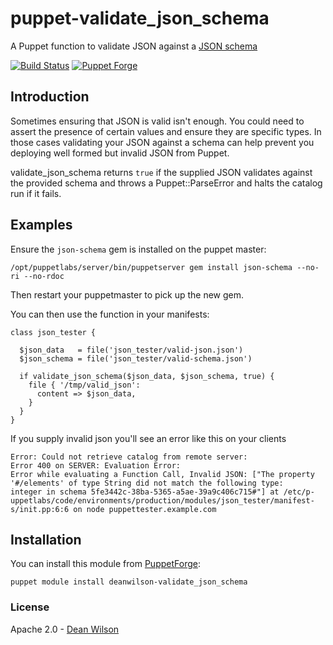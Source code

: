 # puppet-validate\_json_schema #

A Puppet function to validate JSON against a [JSON schema](http://json-schema.org/)

[![Build Status](https://travis-ci.org/deanwilson/puppet-validate_json_schema.svg?branch=master)](https://travis-ci.org/deanwilson/puppet-validate_json_schema)
[![Puppet Forge](https://img.shields.io/puppetforge/v/deanwilson/validate_json_schema.svg)](https://forge.puppetlabs.com/deanwilson/validate_json_schema)


## Introduction ##

Sometimes ensuring that JSON is valid isn't enough. You could need to
assert the presence of certain values and ensure they are specific
types. In those cases validating your JSON against a schema can help
prevent you deploying well formed but invalid JSON from Puppet.

validate\_json_schema returns `true` if the supplied JSON validates
against the provided schema and throws a Puppet::ParseError and halts
the catalog run if it fails.

## Examples ##

Ensure the `json-schema` gem is installed on the puppet master:

    /opt/puppetlabs/server/bin/puppetserver gem install json-schema --no-ri --no-rdoc

Then restart your puppetmaster to pick up the new gem.

You can then use the function in your manifests:

    class json_tester {

      $json_data   = file('json_tester/valid-json.json')
      $json_schema = file('json_tester/valid-schema.json')

      if validate_json_schema($json_data, $json_schema, true) {
        file { '/tmp/valid_json':
          content => $json_data,
        }
      }
    }

If you supply invalid json you'll see an error like this on your clients 

    Error: Could not retrieve catalog from remote server:
    Error 400 on SERVER: Evaluation Error: 
    Error while evaluating a Function Call, Invalid JSON: ["The property
    '#/elements' of type String did not match the following type:
    integer in schema 5fe3442c-38ba-5365-a5ae-39a9c406c715#"] at /etc/p-
    uppetlabs/code/environments/production/modules/json_tester/manifest-
    s/init.pp:6:6 on node puppettester.example.com

## Installation

You can install this module from [PuppetForge](https://forge.puppet.com/):

    puppet module install deanwilson-validate_json_schema

### License ###

Apache 2.0 - [Dean Wilson](http://www.unixdaemon.net) 
